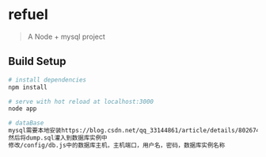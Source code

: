 # refuel

> A Node + mysql project

## Build Setup

``` bash
# install dependencies
npm install

# serve with hot reload at localhost:3000
node app

# dataBase
mysql需要本地安装https://blog.csdn.net/qq_33144861/article/details/80267462
然后将dump.sql灌入到数据库实例中
修改/config/db.js中的数据库主机，主机端口，用户名，密码，数据库实例名称